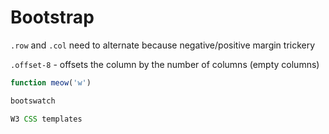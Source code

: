 # Bootstrap

`.row` and `.col` need to alternate because negative/positive margin trickery

`.offset-8` - offsets the column by the number of columns (empty columns)

```js
function meow('w')

bootswatch

W3 CSS templates